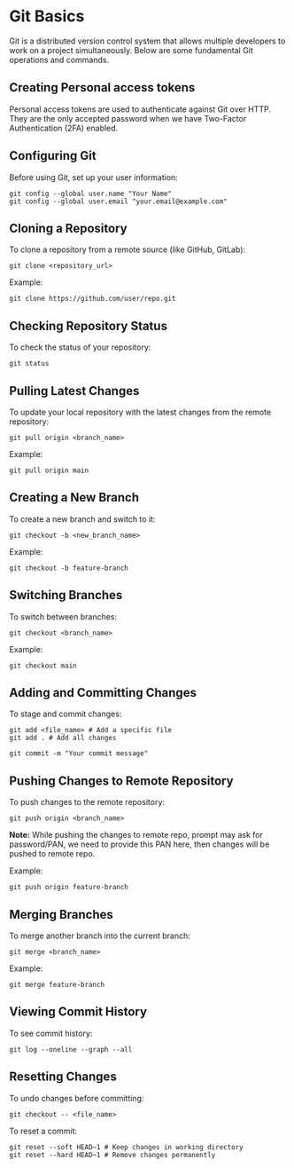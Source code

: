 # Git Basics 
Git is a distributed version control system that allows multiple developers to work on a project simultaneously. Below are some fundamental Git operations and commands.

## Creating Personal access tokens
Personal access tokens are used to authenticate against Git over HTTP. They are the only accepted password when we have Two-Factor Authentication (2FA) enabled.

## Configuring Git
Before using Git, set up your user information:
```
git config --global user.name "Your Name"
git config --global user.email "your.email@example.com"
```

## Cloning a Repository
To clone a repository from a remote source (like GitHub, GitLab):

```
git clone <repository_url>
```

Example:

```
git clone https://github.com/user/repo.git
```

## Checking Repository Status
To check the status of your repository:
```
git status
```

## Pulling Latest Changes
To update your local repository with the latest changes from the remote repository:
```
git pull origin <branch_name>
```
Example:
```
git pull origin main
```
## Creating a New Branch
To create a new branch and switch to it:

```
git checkout -b <new_branch_name>
```
Example:
```
git checkout -b feature-branch
```

## Switching Branches
To switch between branches:
```
git checkout <branch_name>
```
Example:
```
git checkout main
```

## Adding and Committing Changes
To stage and commit changes:
```
git add <file_name> # Add a specific file
git add . # Add all changes

git commit -m "Your commit message"
```

## Pushing Changes to Remote Repository
To push changes to the remote repository:
```
git push origin <branch_name>
```
**Note:** While pushing the changes to remote repo, prompt may ask for password/PAN, we need to provide this PAN here, then changes will be pushed to remote repo. 

Example:
```
git push origin feature-branch
```

## Merging Branches
To merge another branch into the current branch:
```
git merge <branch_name>
```

Example:
```
git merge feature-branch
```

## Viewing Commit History
To see commit history:

```
git log --oneline --graph --all
```

## Resetting Changes
To undo changes before committing:
```
git checkout -- <file_name>
```

To reset a commit:
```
git reset --soft HEAD~1 # Keep changes in working directory
git reset --hard HEAD~1 # Remove changes permanently
```



 